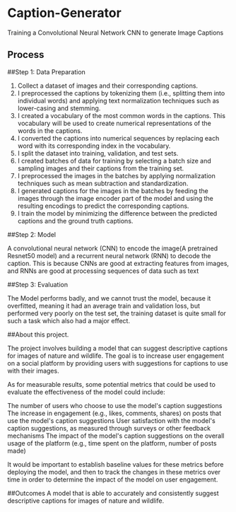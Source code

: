 # Caption-Generator
Training a Convolutional Neural Network CNN to generate Image Captions

## Process
##Step 1: Data Preparation

1. Collect a dataset of images and their corresponding captions.
2. I preprocessed the captions by tokenizing them (i.e., splitting them into individual words) and applying text normalization techniques such as lower-casing and stemming.
3. I created a vocabulary of the most common words in the captions. This vocabulary will be used to create numerical representations of the words in the captions.
4. I converted the captions into numerical sequences by replacing each word with its corresponding index in the vocabulary.
5. I split the dataset into training, validation, and test sets.
6. I created batches of data for training by selecting a batch size and sampling images and their captions from the training set.
7. I preprocessed the images in the batches by applying normalization techniques such as mean subtraction and standardization.
8. I generated captions for the images in the batches by feeding the images through the image encoder part of the model and using the resulting encodings to predict the corresponding captions.
9. I train the model by minimizing the difference between the predicted captions and the ground truth captions.

##Step 2: Model

A convolutional neural network (CNN)  to encode the image(A pretrained Resnet50 model) and a recurrent neural network (RNN) to decode the caption. This is because CNNs are good at extracting features from images, and RNNs are good at processing sequences of data such as text

##Step 3: Evaluation

The Model performs badly, and we cannot trust the model, because it overfitted, meaning it had an average train and validation loss, but performed very poorly on the test set, the training dataset is quite small for such a task which  also had a  major effect.


##About this project.

The project involves building a model that can suggest descriptive captions for images of nature and wildlife. The goal is to increase user engagement on a social platform by providing users with suggestions for captions to use with their images.

As for measurable results, some potential metrics that could be used to evaluate the effectiveness of the model could include:

The number of users who choose to use the model's caption suggestions
The increase in engagement (e.g., likes, comments, shares) on posts that use the model's caption suggestions
User satisfaction with the model's caption suggestions, as measured through surveys or other feedback mechanisms
The impact of the model's caption suggestions on the overall usage of the platform (e.g., time spent on the platform, number of posts made)

It would be important to establish baseline values for these metrics before deploying the model, and then to track the changes in these metrics over time in order to determine the impact of the model on user engagement.


##Outcomes
A model that is able to accurately and consistently suggest descriptive captions for images of nature and wildlife.


